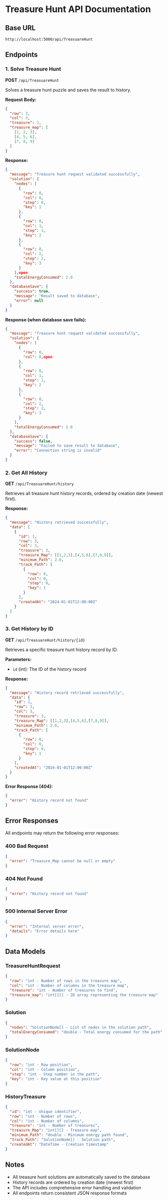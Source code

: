# Treasure Hunt API Documentation

## Base URL
```
http://localhost:5000/api/TreasuareHunt
```

## Endpoints

### 1. Solve Treasure Hunt
**POST** `/api/TreasuareHunt`

Solves a treasure hunt puzzle and saves the result to history.

**Request Body:**
```json
{
  "row": 3,
  "col": 3,
  "treasure": 3,
  "treasure_map": [
    [1, 2, 3],
    [4, 5, 6],
    [7, 8, 9]
  ]
}
```

**Response:**
```json
{
  "message": "Treasure hunt request validated successfully",
  "solution": {
    "nodes": [
      {
        "row": 0,
        "col": 0,
        "step": 0,
        "key": 1
      },
      {
        "row": 0,
        "col": 1,
        "step": 1,
        "key": 2
      },
      {
        "row": 0,
        "col": 2,
        "step": 2,
        "key": 3
      }
    ],open
    "totalEnergyConsumed": 2.0
  },
  "databaseSave": {
    "success": true,
    "message": "Result saved to database",
    "error": null
  }
}
```

**Response (when database save fails):**
```json
{
  "message": "Treasure hunt request validated successfully",
  "solution": {
    "nodes": [
      {
        "row": 0,
        "col": 0,open
      },
      {
        "row": 0,
        "col": 1,
        "step": 1,
        "key": 2
      },
      {
        "row": 0,
        "col": 2,
        "step": 2,
        "key": 3
      }
    ],
    "totalEnergyConsumed": 2.0
  },
  "databaseSave": {
    "success": false,
    "message": "Failed to save result to database",
    "error": "Connection string is invalid"
  }
}
```

### 2. Get All History
**GET** `/api/TreasuareHunt/history`

Retrieves all treasure hunt history records, ordered by creation date (newest first).

**Response:**
```json
{
  "message": "History retrieved successfully",
  "data": [
    {
      "id": 1,
      "row": 3,
      "col": 3,
      "treasure": 3,
      "treasure_Map": [[1,2,3],[4,5,6],[7,8,9]],
      "minimum_Path": 2.0,
      "track_Path": [
        {
          "row": 0,
          "col": 0,
          "step": 0,
          "key": 1
        }
      ],
      "createdAt": "2024-01-01T12:00:00Z"
    }
  ]
}
```

### 3. Get History by ID
**GET** `/api/TreasuareHunt/history/{id}`

Retrieves a specific treasure hunt history record by ID.

**Parameters:**
- `id` (int): The ID of the history record

**Response:**
```json
{
  "message": "History record retrieved successfully",
  "data": {
    "id": 1,
    "row": 3,
    "col": 3,
    "treasure": 3,
    "treasure_Map": [[1,2,3],[4,5,6],[7,8,9]],
    "minimum_Path": 2.0,
    "track_Path": [
      {
        "row": 0,
        "col": 0,
        "step": 0,
        "key": 1
      }
    ],
    "createdAt": "2024-01-01T12:00:00Z"
  }
}
```

**Error Response (404):**
```json
{
  "error": "History record not found"
}
```

## Error Responses

All endpoints may return the following error responses:

### 400 Bad Request
```json
{
  "error": "Treasure_Map cannot be null or empty"
}
```

### 404 Not Found
```json
{
  "error": "History record not found"
}
```

### 500 Internal Server Error
```json
{
  "error": "Internal server error",
  "details": "Error details here"
}
```

## Data Models

### TreasureHuntRequest
```json
{
  "row": "int - Number of rows in the treasure map",
  "col": "int - Number of columns in the treasure map", 
  "treasure": "int - Number of treasures to find",
  "treasure_map": "int[][] - 2D array representing the treasure map"
}
```

### Solution
```json
{
  "nodes": "SolutionNode[] - List of nodes in the solution path",
  "totalEnergyConsumed": "double - Total energy consumed for the path"
}
```

### SolutionNode
```json
{
  "row": "int - Row position",
  "col": "int - Column position",
  "step": "int - Step number in the path",
  "key": "int - Key value at this position"
}
```

### HistoryTreasure
```json
{
  "id": "int - Unique identifier",
  "row": "int - Number of rows",
  "col": "int - Number of columns",
  "treasure": "int - Number of treasures",
  "treasure_Map": "int[][] - Treasure map",
  "minimum_Path": "double - Minimum energy path found",
  "track_Path": "SolutionNode[] - Solution path",
  "createdAt": "DateTime - Creation timestamp"
}
```

## Notes

- All treasure hunt solutions are automatically saved to the database
- History records are ordered by creation date (newest first)
- The API includes comprehensive error handling and validation
- All endpoints return consistent JSON response formats  